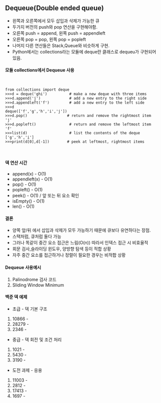 ## Dequeue(Double ended queue)

- 왼쪽과 오른쪽에서 모두 삽입과 삭제가 가능한 큐
- 두가지 버전의 push와 pop 연산을 구현해야함.
- 오른쪽 push = append, 왼쪽 push = appendleft
- 오른쪽 pop = pop, 왼쪽 pop = popleft
- 나머지 다른 연산들은 Stack,Queue와 비슷하게 구현.
- Python에서는 collections라는 모듈에 deque란 클래스로 dequeu가 구현되어 있음.

#### 모듈 collections에서 Dequeue 사용
<pre>
<code>

from collections import deque
>>>d = deque('ghi')          # make a new deque with three items
>>>d.append('j')             # add a new entry to the right side
>>>d.appendleft('f')         # add a new entry to the left side
>>>d
deque(['f','g','h','i','j'])
>>>d.pop()                  # return and remove the rightmost item
'j'
>>>d.popleft()               # return and remove the leftmost item
'f'
>>>list(d)                   # list the contents of the deque
['g','h','i']
>>>print(d[0],d[-1])        # peek at leftmost, rightmost items

</code>
</pre>

#### 덱 연산 시간
- append(x) - O(1) 
- appendleft(x) - O(1)
- pop() - O(1)
- popleft() - O(1)
- peek() - O(1) / 앞 또는 뒤 요소 확인
- isEmpty() - O(1)
- len() - O(1)

#### 결론
- 양쪽 앞/뒤 에서 삽입과 삭제가 모두 가능하기 때문에 큐보다 유연하다는 장점.
- 스택처럼, 큐처럼 둘다 가능
- 그러나 똑같이 중간 요소 접근은 느림(O(n)) 따라서 인덱스 접근 시 비효율적
- 회문 검사,슬라이딩 윈도우, 양방향 탐색 등이 적합 상황
- 자주 중간 요소를 접근하거나 정렬이 필요한 경우는 비적합 상황

#### Dequeue 사용예시
1. Palinodrome 검사 코드
2. Sliding Window Minimum

#### 백준 덱 예제
- 초급 - 덱 기본 구조
1. 10866 -
2. 28279 -
3. 2346  -

- 중급 - 덱 회전 및 조건 처리
1. 1021 - 
2. 5430 -
3. 3190 -

- 도전 과제 - 응용
1. 11003 -
2. 2812  -
3. 17413 -
4. 1697  -
